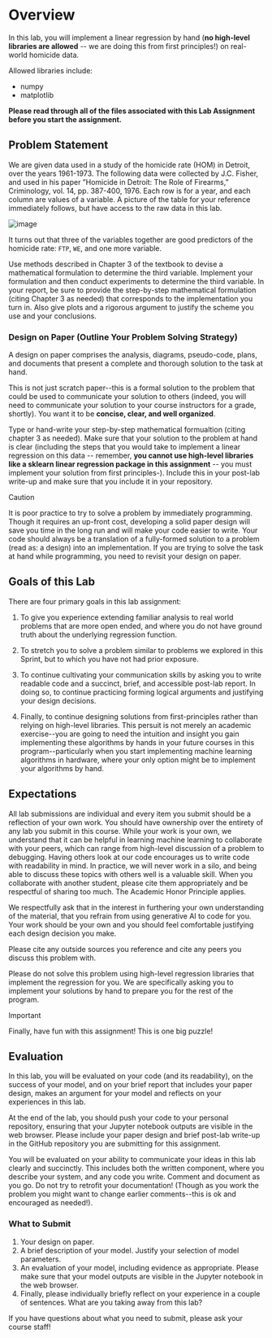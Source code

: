 # Overview
In this lab, you will implement a linear regression by hand (**no high-level libraries are allowed** -- we are doing this from first principles!) on real-world homicide data.

Allowed libraries include:
* numpy
* matplotlib

**Please read through all of the files associated with this Lab Assignment before you start the assignment.**

## Problem Statement
We are given data used in a study of the homicide rate (HOM) in Detroit, over the years 1961-1973. The following data were collected by J.C. Fisher, and used in his paper ”Homicide in Detroit: The Role of Firearms,” Criminology, vol. 14, pp. 387-400, 1976. Each row is for a year, and each column are values of a variable. A picture of the table for your reference immediately follows, but have access to the raw data in this lab.

![image](https://peilundai.com/ps2_programming/table.png)

It turns out that three of the variables together are good predictors of the homicide rate: `FTP`, `WE`, and one more variable.

Use methods described in Chapter 3 of the textbook to devise a mathematical formulation to determine the third variable. Implement your formulation and then conduct experiments to determine the third variable. In your report, be sure to provide the step-by-step mathematical formulation (citing Chapter 3 as needed) that corresponds to the implementation you turn in. Also give plots and a rigorous argument to justify the scheme you use and your conclusions.

### Design on Paper (Outline Your Problem Solving Strategy)
A design on paper comprises the analysis, diagrams, pseudo-code, plans, and documents that present a complete and thorough solution to the task at hand. 

This is not just scratch paper--this is a formal solution to the problem that could be used to communicate your solution to others (indeed, you will need to communicate your solution to your course instructors for a grade, shortly). You want it to be **concise, clear, and well organized**.

Type or hand-write your step-by-step mathematical formualtion (citing chapter 3 as needed). Make sure that your solution to the problem at hand is clear (including the steps that you would take to implement a linear regression on this data -- remember, **you cannot use high-level libraries like a sklearn linear regression package in this assignment** -- you must implement your solution from first principles-). Include this in your post-lab write-up and make sure that you include it in your repository.

>[!CAUTION]
>It is poor practice to try to solve a problem by immediately programming. Though it requires an up-front cost, developing a solid paper design will save you time in the long run and will make your code easier to write. Your code should always be a translation of a fully-formed solution to a problem (read as: a design) into an implementation. If you are trying to solve the task at hand while programming, you need to revisit your design on paper. 

## Goals of this Lab
There are four primary goals in this lab assignment:

1. To give you experience extending familiar analysis to real world problems that are more open ended, and where you do not have ground truth about the underlying regression function. 

2. To stretch you to solve a problem similar to problems we explored in this Sprint, but to which you have not had prior exposure. 

3. To continue cultivating your communication skills by asking you to write readable code and a succinct, brief, and accessible post-lab report. In doing so, to continue practicing forming logical arguments and justifying your design decisions.

4. Finally, to continue designing solutions from first-principles rather than relying on high-level libraries. This persuit is not merely an academic exercise--you are going to need the intuition and insight you gain implementing these algorithms by hands in your future courses in this program--particularly when you start implementing machine learning algorithms in hardware, where your only option might be to implement your algorithms by hand.

## Expectations
All lab submissions are individual and every item you submit should be a reflection of your own work. You should have ownership over the entirety of any lab you submit in this course. While your work is your own, we understand that it can be helpful in learning machine learning to collaborate with your peers, which can range from high-level discussion of a problem to debugging. Having others look at our code encourages us to write code with readability in mind. In practice, we will never work in a silo, and being able to discuss these topics with others well is a valuable skill. When you collaborate with another student, please cite them appropriately and be respectful of sharing too much. The Academic Honor Principle applies.

We respectfully ask that in the interest in furthering your own understanding of the material, that you refrain from using generative AI to code for you. Your work should be your own and you should feel comfortable justifying each design decision you make. 

Please cite any outside sources you reference and cite any peers you discuss this problem with.

Please do not solve this problem using high-level regression libraries that implement the regression for you. We are specifically asking you to implement your solutions by hand to prepare you for the rest of the program. 

>[!Important]
> Finally, have fun with this assignment! This is one big puzzle!

## Evaluation
In this lab, you will be evaluated on your code (and its readability), on the success of your model, and on your brief report that includes your paper design, makes an argument for your model and reflects on your experiences in this lab. 

At the end of the lab, you should push your code to your personal repository, ensuring that your Jupyter notebook outputs are visible in the web browser. Please include your paper design and brief post-lab write-up in the GitHub repository you are submitting for this assignment.

You will be evaluated on your ability to communicate your ideas in this lab clearly and succinctly. This includes both the written component, where you describe your system, and any code you write. Comment and document as you go. Do not try to retrofit your documentation! (Though as you work the problem you might want to change earlier comments--this is ok and encouraged as needed!).

### What to Submit
1. Your design on paper.
2. A brief description of your model. Justify your selection of model parameters.
3. An evaluation of your model, including evidence as appropriate. Please make sure that your model outputs are visible in the Jupyter notebook in the web browser.
4. Finally, please individually briefly reflect on your experience in a couple of sentences. What are you taking away from this lab?

If you have questions about what you need to submit, please ask your course staff!